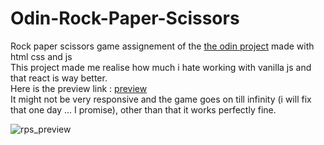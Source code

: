 # Odin-Rock-Paper-Scissors

Rock paper scissors game assignement of the <a href="https://www.theodinproject.com/">the odin project</a> made with html css and js      
This project made me realise how much i hate working with vanilla js and that react is way better.     
Here is the preview link : <a href="https://nooorrrr.github.io/Odin-Rock-Paper-Scissors"> preview <a>       
It might not be very responsive and the game goes on till infinity (i will fix that one day ... I promise), other than that it works perfectly fine.        


![rps_preview](https://github.com/Nooorrrr/Odin-Rock-Paper-Scissors/assets/114445420/c8795794-da2e-458e-a02a-cd58815be997)

